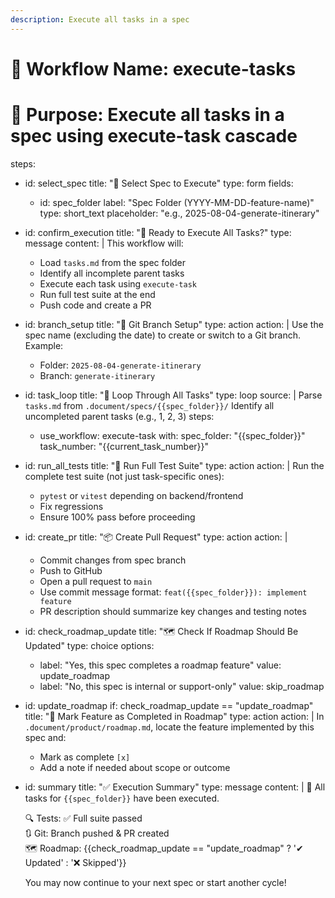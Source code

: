 ```yaml
---
description: Execute all tasks in a spec
---
```


# 🔧 Workflow Name: execute-tasks
# 📌 Purpose: Execute all tasks in a spec using execute-task cascade

steps:
  - id: select_spec
    title: "📄 Select Spec to Execute"
    type: form
    fields:
      - id: spec_folder
        label: "Spec Folder (YYYY-MM-DD-feature-name)"
        type: short_text
        placeholder: "e.g., 2025-08-04-generate-itinerary"

  - id: confirm_execution
    title: "🚀 Ready to Execute All Tasks?"
    type: message
    content: |
      This workflow will:
      - Load `tasks.md` from the spec folder
      - Identify all incomplete parent tasks
      - Execute each task using `execute-task`
      - Run full test suite at the end
      - Push code and create a PR

  - id: branch_setup
    title: "🌿 Git Branch Setup"
    type: action
    action: |
      Use the spec name (excluding the date) to create or switch to a Git branch.
      Example:
      - Folder: `2025-08-04-generate-itinerary`
      - Branch: `generate-itinerary`

  - id: task_loop
    title: "🔁 Loop Through All Tasks"
    type: loop
    source: |
      Parse `tasks.md` from `.document/specs/{{spec_folder}}/`
      Identify all uncompleted parent tasks (e.g., 1, 2, 3)
    steps:
      - use_workflow: execute-task
        with:
          spec_folder: "{{spec_folder}}"
          task_number: "{{current_task_number}}"

  - id: run_all_tests
    title: "🧪 Run Full Test Suite"
    type: action
    action: |
      Run the complete test suite (not just task-specific ones):
      - `pytest` or `vitest` depending on backend/frontend
      - Fix regressions
      - Ensure 100% pass before proceeding

  - id: create_pr
    title: "📦 Create Pull Request"
    type: action
    action: |
      - Commit changes from spec branch
      - Push to GitHub
      - Open a pull request to `main`
      - Use commit message format: `feat({{spec_folder}}): implement feature`
      - PR description should summarize key changes and testing notes

  - id: check_roadmap_update
    title: "🗺️ Check If Roadmap Should Be Updated"
    type: choice
    options:
      - label: "Yes, this spec completes a roadmap feature"
        value: update_roadmap
      - label: "No, this spec is internal or support-only"
        value: skip_roadmap

  - id: update_roadmap
    if: check_roadmap_update == "update_roadmap"
    title: "📌 Mark Feature as Completed in Roadmap"
    type: action
    action: |
      In `.document/product/roadmap.md`, locate the feature implemented by this spec and:
      - Mark as complete `[x]`
      - Add a note if needed about scope or outcome

  - id: summary
    title: "✅ Execution Summary"
    type: message
    content: |
      🎉 All tasks for `{{spec_folder}}` have been executed.

      🔍 Tests: ✅ Full suite passed  
      🔃 Git: Branch pushed & PR created  
      🗺️ Roadmap: {{check_roadmap_update == "update_roadmap" ? '✔ Updated' : '❌ Skipped'}}

      You may now continue to your next spec or start another cycle!